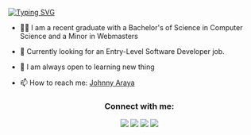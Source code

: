 

<!--
**jaraya77/jaraya77** is a ✨ _special_ ✨ repository because its `README.md` (this file) appears on your GitHub profile.

Here are some ideas to get you started:

- 🔭 I’m currently working on ...
- 🌱 I’m currently learning ...
- 👯 I’m looking to collaborate on ...
- 🤔 I’m looking for help with ...
- 💬 Ask me about ...
- 📫 How to reach me: ...
- 😄 Pronouns: ...
- ⚡ Fun fact: ...
-->


[![Typing SVG](https://readme-typing-svg.demolab.com?font=Fira+Code&size=30&duration=2000&pause=1000&color=1EF7F5&center=true&vCenter=true&width=435&lines=Welcome+to+my+profile!;I'm+Johnny+;Software+Developer+)](https://git.io/typing-svg)




- 👨‍🎓 I am a recent graduate with a Bachelor's of Science in Computer Science and a Minor in Webmasters
- 💼 Currently looking for an Entry-Level Software Developer job.
- 🧠 I am always open to learning new thing
- 📫 How to reach me: <a href="https://www.linkedin.com/in/johnnyaraya/" target="_blank">Johnny Araya</a>

  <div align = 'center'>
      <h3>Connect with me:</h3>
      <p align="center">
      <a href = "https://www.linkedin.com/in/johnnyaraya/"><img src="https://img.icons8.com/fluent/48/000000/linkedin.png"/></a>
      <a href = "https://www.facebook.com/johnny.araya.961"><img src="https://img.icons8.com/fluent/48/000000/facebook.png"/></a>
      <a href = "https://www.instagram.com/jaraya77/"><img src="https://img.icons8.com/fluent/48/000000/instagram-new.png"/></a>
        <a href="johnnyaraya77@gmail.com" target="_blank"><img src="https://upload.wikimedia.org/wikipedia/commons/thumb/8/8c/Gmail_Icon_%282013-2020%29.svg/1024px-Gmail_Icon_%282013-2020%29.svg.png"/></a>
</div>
  
<!--
  <p align='center'>
  <a href="https://www.linkedin.com/in/johnnyaraya/" target="_blank"><img src="https://cdn.jsdelivr.net/npm/simple-icons@v3/icons/" hight="30" width=:30></a>

</p>
-->
